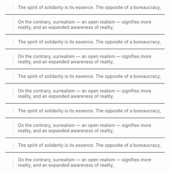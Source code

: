 
> The spirit of solidarity is its essence. The opposite of a bureaucracy,

***

> On the contrary, surrealism — an open realism — signifies more reality, and an expanded awareness of reality,

***

> The spirit of solidarity is its essence. The opposite of a bureaucracy,

***

> On the contrary, surrealism — an open realism — signifies more reality, and an expanded awareness of reality,

***

> The spirit of solidarity is its essence. The opposite of a bureaucracy,

***

> On the contrary, surrealism — an open realism — signifies more reality, and an expanded awareness of reality,

***

> The spirit of solidarity is its essence. The opposite of a bureaucracy,

***

> On the contrary, surrealism — an open realism — signifies more reality, and an expanded awareness of reality,

***

> The spirit of solidarity is its essence. The opposite of a bureaucracy,

***

> On the contrary, surrealism — an open realism — signifies more reality, and an expanded awareness of reality,